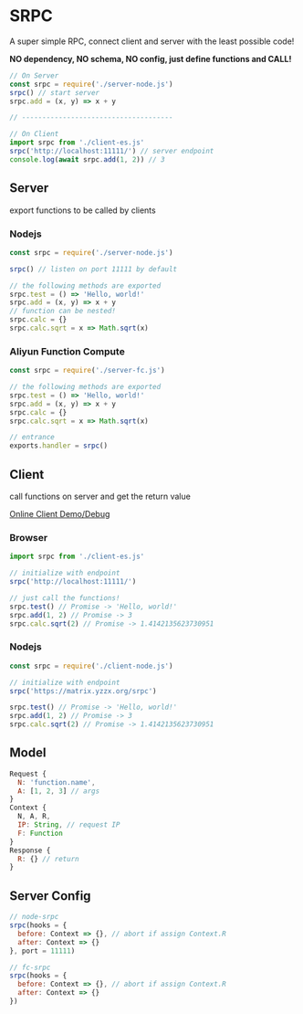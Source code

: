 # SRPC

A super simple RPC, connect client and server with the least possible code!

**NO dependency, NO schema, NO config, just define functions and CALL!**

```js
// On Server
const srpc = require('./server-node.js')
srpc() // start server
srpc.add = (x, y) => x + y

// -------------------------------------

// On Client
import srpc from './client-es.js'
srpc('http://localhost:11111/') // server endpoint
console.log(await srpc.add(1, 2)) // 3
```

## Server

export functions to be called by clients

### Nodejs

```js
const srpc = require('./server-node.js')

srpc() // listen on port 11111 by default

// the following methods are exported
srpc.test = () => 'Hello, world!'
srpc.add = (x, y) => x + y
// function can be nested!
srpc.calc = {}
srpc.calc.sqrt = x => Math.sqrt(x)
```

### Aliyun Function Compute

```js
const srpc = require('./server-fc.js')

// the following methods are exported
srpc.test = () => 'Hello, world!'
srpc.add = (x, y) => x + y
srpc.calc = {}
srpc.calc.sqrt = x => Math.sqrt(x)

// entrance
exports.handler = srpc()
```

## Client

call functions on server and get the return value

[Online Client Demo/Debug](https://yziti.github.io/srpc/)

### Browser

```js
import srpc from './client-es.js'

// initialize with endpoint
srpc('http://localhost:11111/')

// just call the functions!
srpc.test() // Promise -> 'Hello, world!'
srpc.add(1, 2) // Promise -> 3
srpc.calc.sqrt(2) // Promise -> 1.4142135623730951
```

### Nodejs

```js
const srpc = require('./client-node.js')

// initialize with endpoint
srpc('https://matrix.yzzx.org/srpc')

srpc.test() // Promise -> 'Hello, world!'
srpc.add(1, 2) // Promise -> 3
srpc.calc.sqrt(2) // Promise -> 1.4142135623730951
```

## Model

```js
Request {
  N: 'function.name',
  A: [1, 2, 3] // args
}
Context {
  N, A, R,
  IP: String, // request IP
  F: Function
}
Response {
  R: {} // return
}
```

## Server Config

```js
// node-srpc
srpc(hooks = {
  before: Context => {}, // abort if assign Context.R
  after: Context => {}
}, port = 11111)

// fc-srpc
srpc(hooks = {
  before: Context => {}, // abort if assign Context.R
  after: Context => {}
})
```
